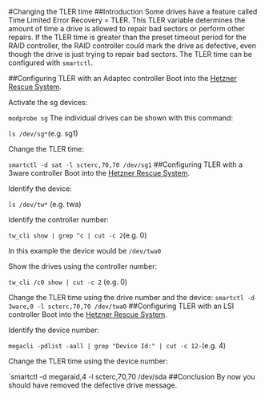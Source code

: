 #Changing the TLER time
##Introduction
Some drives have a feature called Time Limited Error Recovery = TLER. This TLER variable determines the amount of time a drive is allowed to repair bad sectors or perform other repairs. If the TLER time is greater than the preset timeout period for the RAID controller, the RAID controller could mark the drive as defective, even though the drive is just trying to repair bad sectors. The TLER time can be configured with `smartctl`.

##Configuring TLER with an Adaptec controller
Boot into the [Hetzner Rescue System](https://wiki.hetzner.de/index.php/Hetzner_Rescue-System/en).

Activate the sg devices:

`modprobe sg`
The individual drives can be shown with this command:

`ls /dev/sg*`(e.g. sg1)

Change the TLER time:

`smartctl -d sat -l scterc,70,70 /dev/sg1`
##Configuring TLER with a 3ware controller
Boot into the [Hetzner Rescue System](https://wiki.hetzner.de/index.php/Hetzner_Rescue-System/en).

Identify the device:

`ls /dev/tw*`
(e.g. twa)

Identify the controller number:

`tw_cli show | grep ^c | cut -c 2`(e.g. 0)

In this example the device would be `/dev/twa0`

Show the drives using the controller number:

`tw_cli /c0 show | cut -c 2`
(e.g. 0)

Change the TLER time using the drive number and the device:
`smartctl -d 3ware,0 -l scterc,70,70 /dev/twa0`
##Configuring TLER with an LSI controller
Boot into the [Hetzner Rescue System](https://wiki.hetzner.de/index.php/Hetzner_Rescue-System/en).

Identify the device number:

`megacli -pdlist -aall | grep "Device Id:" | cut -c 12-`(e.g. 4)

Change the TLER time using the device number:

`smartctl -d megaraid,4 -l scterc,70,70 /dev/sda
##Conclusion
By now you should have removed the defective drive message.